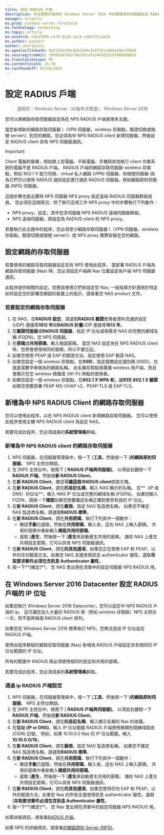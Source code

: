 ```yaml
---
title: 設定 RADIUS 戶端
description: 本主題提供適用於 Windows Server 2016 中的網路原則伺服器設定 RADIUS 戶端的相關資訊。
manager: brianlic
ms.prod: windows-server-threshold
ms.technology: networking
ms.topic: article
ms.assetid: cde37849-ce79-4c26-aa14-cd0ef31cae18
ms.author: pashort
author: shortpatti
ms.openlocfilehash: 9af3189199c8282394ca34f181a90b4290c55044
ms.sourcegitcommit: 19d9da87d87c9eefbca7a3443d2b1df486b0b010
ms.translationtype: MT
ms.contentlocale: zh-TW
ms.lasthandoff: 03/28/2018
---
```

# <a name="configure-radius-clients"></a>設定 RADIUS 戶端

>適用於：Windows Server（以每年次管道）、Windows Server 2016

您可以將網路存取伺服器設定為在 NPS RADIUS 戶端使用本主題。

當您新增新的網路存取伺服器 \（VPN 伺服器，wireless 存取點，驗證切換或撥號 server\）到您的網路，您必須為中 NPS RADIUS client 新增伺服器，然後設定 RADIUS client 具有 NPS 伺服器通訊。

>[!IMPORTANT]
>Client 電腦和裝置，例如膝上型電腦、平板電腦、手機與其他執行 client 作業系統的電腦不是 RADIUS 戶端。 RADIUS 戶端的網路存取伺服器-wireless 存取點，例如 802.1 X 能力切換、virtual 私人網路 (VPN) 伺服器、和撥號伺服器-因為它們可以使用 RADIUS 通訊協定進行通訊 RADIUS 伺服器，例如網路原則伺服器 \(NPS\) 伺服器。

這個步驟也是必要時 NPS 伺服器 NPS proxy 設定遠端 RADIUS 伺服器群組成員。 您必須在這個情況，除了執行這項工作 NPS proxy 中的步驟執行下列動作：

- NPS proxy，設定，其中包含伺服器 NPS RADIUS 遠端伺服器群組。
- NPS 遠端伺服器，將設定為 RADIUS client 的 NPS proxy。

若要執行此主題中的程序，您必須至少網路存取伺服器 \（VPN 伺服器，wireless 存取點，驗證切換或撥號 server\）或 NPS proxy 實際安裝在您的網路。

## <a name="configure-the-network-access-server"></a>設定網路的存取伺服器

若要使用的網路存取伺服器設定具有 NPS 使用此程序。 當部署 RADIUS 戶端為網路存取伺服器 (Nas) 時，您必須設定戶端與 Nas 位置設定為戶端 NPS 伺服器通訊。

此程序提供相關的設定，您應該使用它們來設定您 Nas; 一般指導方針適用於特定如何設定您的部署您網路的裝置上的指示，請查看您 NAS product 文件。

### <a name="to-configure-the-network-access-server"></a>若要設定的網路存取伺服器

1. 在 NAS，在**RADIUS 設定**，請選取**RADIUS 驗證**使用者資料流通訊協定 (UDP) 連接埠**1812 年**和**RADIUS 計量**UDP 連接埠**1813 年**。
2. 在**驗證伺服器**或**RADIUS 伺服器**，指定 IP 位址或視需求 NAS 的完整的網域名稱 (FQDN)，您 NPS 伺服器。 
3. 在**密碼**或**共用密碼**，輸入穩固密碼。 當您 NAS 設定為在 NPS RADIUS client 時，您將會使用相同的密碼，所以不要忘記。
4. 如果您使用 PEAP 或 EAP 的驗證方法、設定使用 EAP 驗證 NAS。
5. 如果您設定一個 wireless 存取點，在**SSID**，指定服務設定識別碼 \(SSID\)，也就是英數字串做為的網路名稱。 此名稱存取點來廣播 wireless 用戶端，而且會顯示在您 wireless 精確度 \(Wi-Fi\) 熱點的使用者。
6. 如果您設定一個 wireless 存取點，在**802.1 X WPA 和**，讓**IEEE 802.1 X 驗證**如果您想要部署 PEAP MS-CHAP v2、PEAP-TLS 或 EAP-TLS。

## <a name="add-the-network-access-server-as-a-radius-client-in-nps"></a>新增為中 NPS RADIUS Client 的網路存取伺服器

您可以使用此程序，以在 NPS RADIUS client 新增網路存取伺服器。 您可以使用此程序使用主機 NPS RADIUS client 為設定 NAS。

若要完成此程序，您必須成員的**系統管理員**群組。

### <a name="to-add-a-network-access-server-as-a-radius-client-in-nps"></a>新增為中 NPS RADIUS client 的網路存取伺服器

1. NPS 伺服器，在伺服器管理員中，按一下 [**工具**，然後按一下 [**的網路原則伺服器**。 NPS 主控台開啟。
2. 在 [NPS 主控台中，按兩下 [ **RADIUS 戶端與伺服器]**。 以滑鼠右鍵按一下**RADIUS 戶端**，然後按**新 RADIUS Client**。 
3. 在**新 RADIUS Client**，確認**可讓這個 RADIUS client**核取方塊。
4. 在**新 RADIUS Client**，請在**的易記名稱**，輸入 NAS 顯示的名稱。 在**（IP 或 DNS）的位址**，輸入 NAS IP 位址或完整的網域名稱 (FQDN)。 如果您輸入 FQDN，請按一下**確認**如果您想要確認名稱正確對應至有效的 IP 位址。 
5. 在**新 RADIUS Client**，請在**廠商**，指定 NAS 製造商名稱。 如果您不確定 NAS 製造商名稱，請選取**RADIUS 標準**。
6. 在**新 RADIUS Client**，請在**共用密碼**，執行下列其中一個動作：
    - 確認**手動**已選取，然後在**共用密碼**，輸入長，這也 NAS 上輸入密碼。 共用的密碼中重新輸入**確認共用的密碼**。
    - 選取 [**產生**，然後按一下 [**產生**來自動產生共用的密碼。 儲存 NAS 上產生共用設定密碼，它可以具有 NPS 伺服器通訊。
7. 在**新 RADIUS Client**，請在**的其他選項**，如果您正在使用 EAP 和 PEAP，以外的任何驗證方法，如果您 NAS 支援使用訊息 authenticator 屬性，選取**存取要求郵件必須包含訊息 Authenticator 屬性**。
8. 按一下**[確定]**。 您 NAS 會出現在清單中的設定伺服器 NPS RADIUS 用。

## <a name="configure-radius-clients-by-ip-address-range-in-windows-server-2016-datacenter"></a>在 Windows Server 2016 Datacenter 設定 RADIUS 戶端的 IP 位址

如果您執行 Windows Server 2016 Datacenter，您可以設定中 NPS RADIUS 戶端的 ip。 這可讓您加入大量的 RADIUS 用（例如 wireless 存取點）NPS 主控台一次，而不是將每個 RADIUS client 排列。

如果您在 Windows Server 2016 標準執行 NPS，您無法透過 IP 位址設定 RADIUS 戶端。

使用此程序群組的網路存取伺服器 (Nas) 新增為 RADIUS 戶端設定具有相同的 IP 位址範圍的 IP 位址。

所有的範圍中 RADIUS 用必須使用相同的設定和共用的密碼。

若要完成此程序，您必須成員的**系統管理員**群組。

### <a name="to-set-up-radius-clients-by-ip-address-range"></a>透過 ip RADIUS 戶端設定

1. NPS 伺服器，在伺服器管理員中，按一下 [**工具**，然後按一下 [**的網路原則伺服器**。 NPS 主控台開啟。
2. 在 [NPS 主控台中，按兩下 [ **RADIUS 戶端與伺服器]**。 以滑鼠右鍵按一下**RADIUS 戶端**，然後按**新 RADIUS Client**。
3. 在**新 RADIUS Client**，請在**的易記名稱**，輸入顯示名稱的 Nas 的收藏。
4. 在**位址 \(IP or DNS\)**，輸入 IP 位址範圍 RADIUS 戶端使用無類別間網域路由 \(CIDR\) 記號。 例如，如果 10.10.0.0 Nas 的 IP 位址範圍，輸入**10.10.0.0/16**。
5. 在**新 RADIUS Client**，請在**廠商**，指定 NAS 製造商名稱。 如果您不確定 NAS 製造商名稱，請選取**RADIUS 標準**。
6. 在**新 RADIUS Client**，請在**共用密碼**，執行下列其中一個動作：
    - 確認**手動**已選取，然後在**共用密碼**，輸入長，這也 NAS 上輸入密碼。 共用的密碼中重新輸入**確認共用的密碼**。
    - 選取 [**產生**，然後按一下 [**產生**來自動產生共用的密碼。 儲存 NAS 上產生共用設定密碼，它可以具有 NPS 伺服器通訊。
7. 在**新 RADIUS Client**，請在**的其他選項**，如果您使用任何 EAP 和 PEAP，以外的驗證方法，如果您 Nas 的所有支援使用訊息 authenticator 屬性，選取 [**存取要求郵件必須包含訊息 Authenticator 屬性**。
8. 按一下**[確定]**。 您 Nas 會出現在清單中的設定伺服器 NPS RADIUS 用。

如需詳細資訊，請查看[RADIUS 戶端](nps-radius-clients.md)。

如需 NPS 的詳細資訊，請查看[的網路原則 Server (NPS)](nps-top.md)。